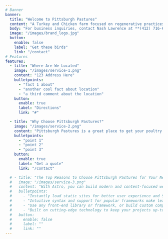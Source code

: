 ```yaml
---
# Banner
banner:
  title: "Welcome to Pittsburgh Pastures"
  content: "A Turkey and Chicken farm focused on regenerative practices and happy birds."
  body: "For business inquiries, contact Nash Lawrence at **(412) 716-6937**, or by email at **nash@pittsburghpastures.com**"
  image: "/images/brand_logo.jpg"
  button:
    enable: false
    label: "Get these birds"
    link: "/contact"
# Features
features:
  - title: "Where Are We Located"
    image: "/images/service-1.png"
    content: "123 Address Here"
    bulletpoints:
      - "fact 1 about"
      - "another cool fact about location"
      - "a third comment about the location"
    button:
      enable: true
      label: "Directions"
      link: "#"

  - title: "Why Choose Pittsburgh Pastures?"
    image: "/images/service-2.png"
    content: "Pittsburgh Pastures is a great place to get your poultry! This is because:"
    bulletpoints:
      - "point 1"
      - "point 2"
      - "point 3"
    button:
      enable: true
      label: "Get a quote"
      link: "/contact"

  # - title: "The Top Reasons to Choose Pittsburgh Pastures for Your Next Project"
  #   image: "/images/service-3.png"
  #   content: "With Astro, you can build modern and content-focused websites without sacrificing performance or ease of use."
  #   bulletpoints:
  #     - "Instantly load static sites for better user experience and SEO."
  #     - "Intuitive syntax and support for popular frameworks make learning and using Astro a breeze."
  #     - "Use any front-end library or framework, or build custom components, for any project size."
  #     - "Built on cutting-edge technology to keep your projects up-to-date with the latest web standards."
  #   button:
  #     enable: false
  #     label: ""
  #     link: ""
---
```

